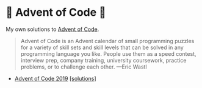 # 🎄 Advent of Code 🎄

My own solutions to [Advent of Code](https://adventofcode.com/).

> Advent of Code is an Advent calendar of small programming puzzles for a variety of skill sets and skill levels that can be solved in any programming language you like. People use them as a speed contest, interview prep, company training, university coursework, practice problems, or to challenge each other.  —Eric Wastl

* [Advent of Code 2019](https://adventofcode.com/2019) [[solutions]](https://github.com/loociano/advent-of-code/tree/master/aoc2019)

